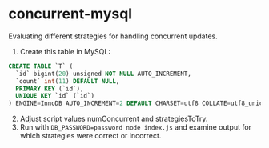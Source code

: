 # concurrent-mysql

Evaluating different strategies for handling concurrent updates.

1. Create this table in MySQL:

``` sql
CREATE TABLE `T` (
  `id` bigint(20) unsigned NOT NULL AUTO_INCREMENT,
  `count` int(11) DEFAULT NULL,
  PRIMARY KEY (`id`),
  UNIQUE KEY `id` (`id`)
) ENGINE=InnoDB AUTO_INCREMENT=2 DEFAULT CHARSET=utf8 COLLATE=utf8_unicode_ci;
```

2. Adjust script values numConcurrent and strategiesToTry.
3. Run with `DB_PASSWORD=password node index.js` and examine output for which
   strategies were correct or incorrect.
